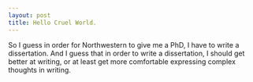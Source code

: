 ```yaml
---
layout: post
title: Hello Cruel World.
---
```


So I guess in order for Northwestern to give me a PhD, I have to write a dissertation. And I guess that in order to write a dissertation, I should get better at writing, or at least get more comfortable expressing complex thoughts in writing.